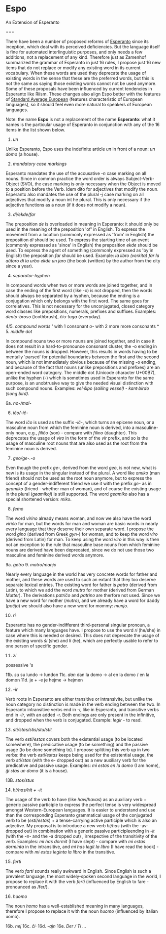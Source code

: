# Espo

An Extension of Esperanto

===

There have been a number of proposed reforms of [Esperanto](https://en.wikipedia.org/wiki/Esperanto) since its inception, which deal with its perceived deficiencies. But the language itself is fine for automated interlinguistic purposes, and only needs a few additions, not a replacement of any kind. Therefore just as Zamenhof summarized the grammar of Esperanto in just 16 rules, I propose just 16 new items that do not replace or modify any existing word in its current vocabulary. When these words are used they deprecate the usage of existing words in the sense that these are the preferred words, but this is not the same as saying those existing words cannot not be used anymore. Some of these proposals have been influenced by current tendencies in Esperanto like Riism. These changes also align Espo better with the features of [Standard Average European](https://en.wikipedia.org/wiki/Standard_Average_European) (features characteristic of European languages), so it should feel even more natural to speakers of European languages.

Note: the name **Espo** is not a replacement of the name **Esperanto**: what it names is the particular usage of Esperanto in conjunction with any of the 16 items in the list shown below.

1. *un*

Unlike Esperanto, Espo uses the indefinite article *un* in front of a noun: *un domo* (a house).

2. *mandatory case markings*

Esperanto mandates the use of the accusative *-n* case marking on all nouns. Since in common practice the word order is always Subject-Verb-Object (SVO), the case marking is only necessary when the Object is moved to a position before the Verb. Idem dito for adjectives that modify the noun. Esperanto also mandates the use of the plural *-j* case marking on all adjectives that modify a noun int he plural. This is only necessary if the adjective functions as a noun (if it does not modify a noun).

3. *di/ekde/far*

The preposition *de* is overloaded in meaning in Esperanto: it should only be used in the meaning of the preposition 'of' in English. To express the movement from a location (commonly expressed as 'from' in English) the preposition *di* should be used. To express the starting time of an event (commonly expressed as 'since' in English) the preposition *ekde* should be used. To express the agent of something (commonly expressed as 'by'in English) the preposition *far* should be used. Example: *la libro (verkita) far la aŭtoro di la urbo ekde un jaro* (the book (written) by the author from the city since a year).

4. *separator-hyphen*

In compound words when two or more words are joined together, and in case the ending of the first word (like -o) is not dropped, then the words should always be separated by a hyphen, because the ending is a conjugation which only belongs with the first word. The same goes for correlatives. This is not necessary for the unconjugated, closed category word classes like prepositions, numerals, prefixes and suffixes. Examples: *dento-broso* (toothbrush), *ĉiu-taga* (everyday).

4/5. *compound words*
*'* with 1 consonant
*o-* with 2 more more consonants
*
5. *middle·dot*

In compound nouns two or more nouns are joined together, and in case it does not result in a hard-to-pronounce consonant cluster, the -o ending in between the nouns is dropped. However, this results in words having to be mentally 'parsed' for potential boundaries between the first and the second noun, which is not immediately obvious because of the missing -o ending, and because of the fact that nouns (unlike prepositions and prefixes) are an open-ended word category. The middle dot (Unicode character U+00B7), unlike the hyphen (-) which is sometimes used in Esperanto for the same purpose, is an unobtrusive way to give the needed visual distinction with such compound nouns. Examples: *vel·ŝipo (sailing vessel)* - *kant·birdo (song bird)*.

6a. *no-/mal-*

6. *iĉo/-iĉ-*

The word *iĉo* is used as the suffix *-iĉ-*, which turns an epicene noun, or a masculine noun from which the feminine noun is derived, into a masculine-only noun, e.g., *filiĉo* (son) - compare with *filino* (daughter). This deprecates the usage of *viro* in the form of the *vir* prefix, and so is the usage of masculine root nouns that are also used as the root from the feminine noun is derived.

7. *geo/ge-.-o*

Even though the prefix *ge-*, derived from the word *geo*, is not new, what is new is its usage in the singular instead of the plural. A word like *amiko* (man friend) should not be used as the root noun anymore, but to express the concept of a gender-indifferent friend we use it with the prefix *ge-* as in *geamiko* (friend - whether man of woman), and of course the existing usage in the plural (*geamikoj*) is still supported. The word *geamiko* also has a special shortened version: *miko*.

8. *femo*

The word *virino* already means woman, and now we also have the word *viriĉo* for man, but the words for man and woman are basic words in nearly every language that they deserve their own separate word. I propose the word *gino* (derived from Greek _gyn-_) for woman, and to keep the word *viro* (derived from Latin) for man. To keep using the word *viro* in this way is then not an exception to the rule that masculine base nouns from which feminine nouns are derived have been deprecated, since we do not use those two masculine and feminine derived words anymore.

9a. *getro*
9. *matro/manjo*

Nearly every language in the world has very concrete words for father and mother, and these words are used to such an extant that they too deserve separate lexical entries. The existing word for father is *patro* (derived from Latin), to which we add the word *mutro* for mother (derived from German _Mutter_). The derivations *patriĉo* and *patrino* are therfore not used. Since we have a new word for mother (*mutro*), and we already have a word for daddy (*paĉjo*) we should also have a new word for mommy: *munjo*.

10. *ri* 

Esperanto has no gender-indifferent third-personal singular pronoun, a feature which many languages have. I propose to use the word *ri* (he/she) in case where this is needed or desired. This does not deprecate the usage of the existing words *ŝi* (she) and *li* (he), which are perfectly usable to refer to one person of specific gender.

11. *zi*

possessive 's

11b. *su*
su lundo -> lundon
11c. *dan*
dan la domo -> al en la domo / en la domon
11d. je + -e
je hejme -> hejmen

12. *-ir*

Verb roots in Esperanto are either transitive or intransivite, but unlike the noun category no distinction is made in the verb ending between the two. In Esperanto intransitive verbs end in *-i*, like in Esperanto, and transitive verbs end in *-ir*, with an added -r. Both endings are only present in the infinitive, and dropped when the verb is conjugated. Example: *legir* - to read.

13. *sti/stas/stis/stu/stit*

The verb *esti/estas* covers both the existential usage (to be located somewhere), the predicative usage (to be something) and the passive usage (to be done something to). I propose splitting this verb up in two verbs: the verb *esti/estas* keeps being used for the existential usage, the verb *sti/stas* (with the e- dropped out) as a new auxiliary verb for the predicative and passive usage. Examples: *mi estas en la domo* (I am home), *ĝi stas un domo* (it is a house).

13B. *stos/stus*

14. *hi/has/hit + -it*

The usage of the verb to have (like *havi/havas*) as an auxiliary verb + generic passive participle to express the perfect tense is very widespread amongst Western-European languages. It is easier to understand and use than the corresponding Esperanto grammatical usage of the conjugated verb to be (*esti/estas*) + a tense-carrying active participle which is also an adjective. My proposal is to introduce a new verb *hi/has* (with the -av- dropped out) in combination with a generic passive participleending in *-it* (with the -n- and the -a dropped out) , irrespective of the transitivity of the verb. Examples: *mi has dormit* (I have slept) - compare with *mi estas dorminta* in the intransitive, and *mi has legit la libro* (I have read the book) - compare with *mi estas leginta la libro* in the transitive.

15. *ferti*

The verb *farti* sounds really awkward in English. Since English is such a prevalent language, the most widely-spoken second language in the world, I propose to replace it with the verb *ferti* (influenced by English to fare - pronounced as /fer/).

16. *huomo*

The noun *homo* has a well-established meaning in many languages, therefore I propose to replace it with the noun *huomo* (influenced by Italian uomo).

16b. *nej*
16c. *ĉi·*
16d. *-ajn*
16e. *Der / Ti ...*
